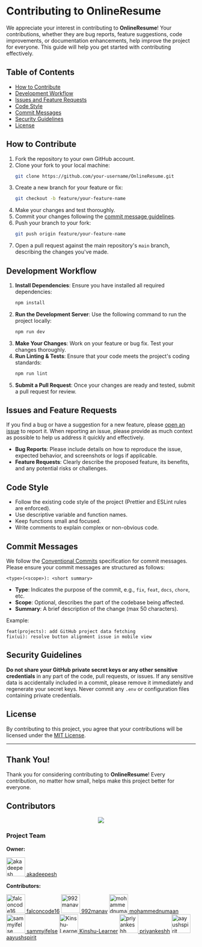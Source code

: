 # Contributing to OnlineResume

We appreciate your interest in contributing to **OnlineResume**! Your contributions, whether they are bug reports, feature suggestions, code improvements, or documentation enhancements, help improve the project for everyone. This guide will help you get started with contributing effectively.

## Table of Contents

- [How to Contribute](#how-to-contribute)
- [Development Workflow](#development-workflow)
- [Issues and Feature Requests](#issues-and-feature-requests)
- [Code Style](#code-style)
- [Commit Messages](#commit-messages)
- [Security Guidelines](#security-guidelines)
- [License](#license)

## How to Contribute

1. Fork the repository to your own GitHub account.
2. Clone your fork to your local machine:
   ```bash
   git clone https://github.com/your-username/OnlineResume.git
   ```
3. Create a new branch for your feature or fix:
   ```bash
   git checkout -b feature/your-feature-name
   ```
4. Make your changes and test thoroughly.
5. Commit your changes following the [commit message guidelines](#commit-messages).
6. Push your branch to your fork:
   ```bash
   git push origin feature/your-feature-name
   ```
7. Open a pull request against the main repository's `main` branch, describing the changes you've made.

## Development Workflow

1. **Install Dependencies**: Ensure you have installed all required dependencies:
   ```bash
   npm install
   ```
2. **Run the Development Server**: Use the following command to run the project locally:
   ```bash
   npm run dev
   ```
3. **Make Your Changes**: Work on your feature or bug fix. Test your changes thoroughly.
4. **Run Linting & Tests**: Ensure that your code meets the project's coding standards:
   ```bash
   npm run lint
   ```
5. **Submit a Pull Request**: Once your changes are ready and tested, submit a pull request for review.

## Issues and Feature Requests

If you find a bug or have a suggestion for a new feature, please [open an issue](https://github.com/akadeepesh/OnlineResume/issues) to report it. When reporting an issue, please provide as much context as possible to help us address it quickly and effectively.

- **Bug Reports**: Please include details on how to reproduce the issue, expected behavior, and screenshots or logs if applicable.
- **Feature Requests**: Clearly describe the proposed feature, its benefits, and any potential risks or challenges.

## Code Style

- Follow the existing code style of the project (Prettier and ESLint rules are enforced).
- Use descriptive variable and function names.
- Keep functions small and focused.
- Write comments to explain complex or non-obvious code.

## Commit Messages

We follow the [Conventional Commits](https://www.conventionalcommits.org/) specification for commit messages. Please ensure your commit messages are structured as follows:

```
<type>(<scope>): <short summary>
```

- **Type**: Indicates the purpose of the commit, e.g., `fix`, `feat`, `docs`, `chore`, etc.
- **Scope**: Optional, describes the part of the codebase being affected.
- **Summary**: A brief description of the change (max 50 characters).

Example:

```
feat(projects): add GitHub project data fetching
fix(ui): resolve button alignment issue in mobile view
```

## Security Guidelines

**Do not share your GitHub private secret keys or any other sensitive credentials** in any part of the code, pull requests, or issues. If any sensitive data is accidentally included in a commit, please remove it immediately and regenerate your secret keys. Never commit any `.env` or configuration files containing private credentials.

## License

By contributing to this project, you agree that your contributions will be licensed under the [MIT License](LICENSE).

---

## Thank You!

Thank you for considering contributing to **OnlineResume**! Every contribution, no matter how small, helps make this project better for everyone.

## Contributors

<center>
  <a href="https://github.com/akadeepesh/OnlineResume/graphs/contributors">
    <img src="https://contrib.rocks/image?repo=akadeepesh/OnlineResume" />
  </a>
</center>

### Project Team

**Owner:**

<a href="https://github.com/akadeepesh">
  <img src="https://github.com/akadeepesh.png" width="50" height="50" alt="akadeepesh"/>
</a>
<a href="https://github.com/akadeepesh">akadeepesh</a>

**Contributors:**

<a href="https://github.com/falconcode16">
  <img src="https://github.com/falconcode16.png" width="50" height="50" alt="falconcode16"/>
</a>
<a href="https://github.com/falconcode16">falconcode16</a>

<a href="https://github.com/992manav">
  <img src="https://github.com/992manav.png" width="50" height="50" alt="992manav"/>
</a>
<a href="https://github.com/992manav">992manav</a>

<a href="https://github.com/mohammednumaan">
  <img src="https://github.com/mohammednumaan.png" width="50" height="50" alt="mohammednumaan"/>
</a>
<a href="https://github.com/mohammednumaan">mohammednumaan</a>

<a href="https://github.com/sammyifelse">
  <img src="https://github.com/sammyifelse.png" width="50" height="50" alt="sammyifelse"/>
</a>
<a href="https://github.com/sammyifelse">sammyifelse</a>

<a href="https://github.com/Kinshu-Learner">
  <img src="https://github.com/Kinshu-Learner.png" width="50" height="50" alt="Kinshu-Learner"/>
</a>
<a href="https://github.com/Kinshu-Learner">Kinshu-Learner</a>

<a href="https://github.com/priyankeshh">
  <img src="https://github.com/priyankeshh.png" width="50" height="50" alt="priyankeshh"/>
</a>
<a href="https://github.com/priyankeshh">priyankeshh</a>

<a href="https://github.com/aayushspirit">
  <img src="https://github.com/aayushspirit.png" width="50" height="50" alt="aayushspirit"/>
</a>
<a href="https://github.com/aayushspirit">aayushspirit</a>